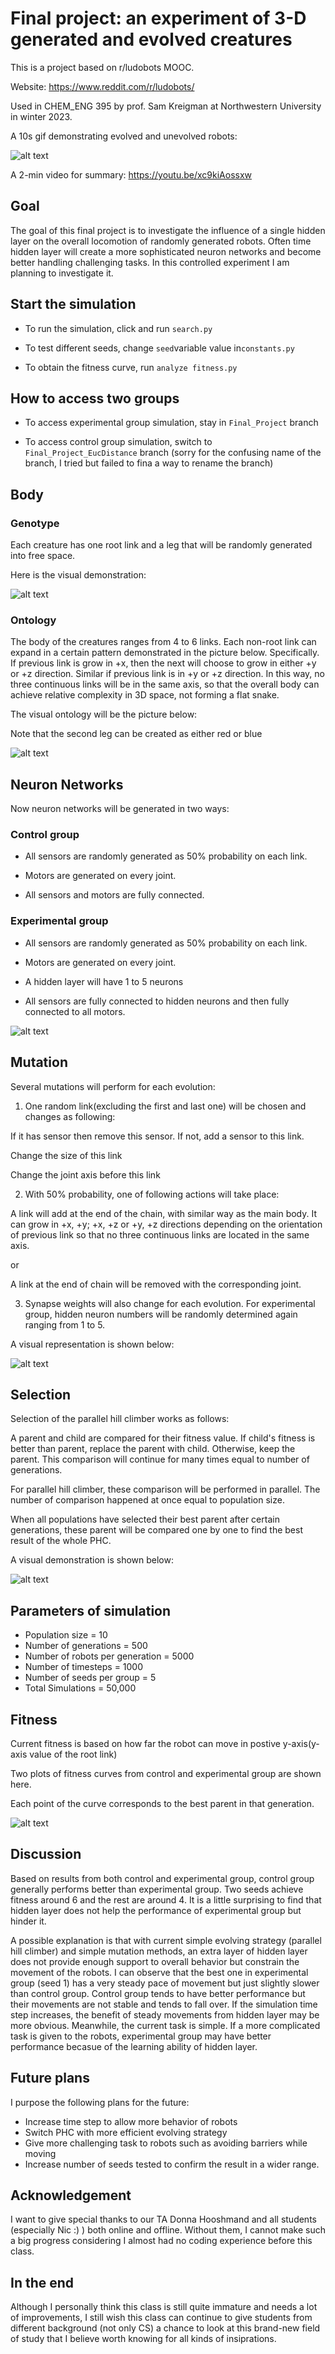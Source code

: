 Final project: an experiment of 3-D generated and evolved creatures 
======
This is a project based on r/ludobots MOOC.

Website: https://www.reddit.com/r/ludobots/

Used in CHEM_ENG 395 by prof. Sam Kreigman at Northwestern University in winter 2023.

A 10s gif demonstrating evolved and unevolved robots:

![alt text](https://github.com/DerekXu0518/Mybots/blob/Final_Project/Images/final%20project%20gif.gif)

A 2-min video for summary: https://youtu.be/xc9kiAossxw

## Goal

The goal of this final project is to investigate the influence of a single hidden layer on the overall locomotion of
randomly generated robots. Often time hidden layer will create a more sophisticated neuron networks and become better
handling challenging tasks. In this controlled experiment I am planning to investigate it.

Start the simulation
---
- To run the simulation, click and run `search.py`
- To test different seeds, change `seed`variable value in`constants.py`

- To obtain the fitness curve, run `analyze fitness.py`

## How to access two groups

- To access experimental group simulation, stay in `Final_Project` branch

- To access control group simulation, switch to `Final_Project_EucDistance` branch (sorry for the confusing name of the branch, I tried but failed to fina a way to rename the branch)


## Body

### Genotype

Each creature has one root link and a leg that will be randomly generated into free space.

Here is the visual demonstration:

![alt text](https://github.com/DerekXu0518/Mybots/blob/3D_snake/Images/IMG_0051.jpeg)

### Ontology

The body of the creatures ranges from 4 to 6 links. Each non-root link can expand in a certain pattern demonstrated in the picture below.
Specifically. If previous link is grow in +x, then the next will choose to grow in either +y or +z direction. Similar if previous link is in +y or +z direction.
In this way, no three continuous links will be in the same axis, so that the overall body can achieve relative complexity in 3D space, not forming a flat snake.

The visual ontology will be the picture below:

Note that the second leg can be created as either red or blue

![alt text](https://github.com/DerekXu0518/Mybots/blob/3D_snake/Images/37F32942-D5AA-434E-AD8B-A67177B96EC5_1_201_a.jpeg)

Neuron Networks
---
Now neuron networks will be generated in two ways:

### Control group

- All sensors are randomly generated as 50% probability on each link.

- Motors are generated on every joint.

- All sensors and motors are fully connected.

### Experimental group

- All sensors are randomly generated as 50% probability on each link.

- Motors are generated on every joint.

- A hidden layer will have 1 to 5 neurons

- All sensors are fully connected to hidden neurons and then fully connected to all motors.

![alt text](https://github.com/DerekXu0518/Mybots/blob/Final_Project/Images/Slide3.png)

Mutation
---
Several mutations will perform for each evolution:

1. One random link(excluding the first and last one) will be chosen and changes as following:

If it has sensor then remove this sensor. If not, add a sensor to this link. 

Change the size of this link 

Change the joint axis before this link

2. With 50% probability, one of following actions will take place:

A link will add at the end of the chain, with similar way as the main body. It can grow in  +x, +y; +x, +z or +y, +z 
directions depending on the orientation of previous link so that no three continuous links are located in the same axis.

or

A link at the end of chain will be removed with the corresponding joint.

3. Synapse weights will also change for each evolution. For experimental group, hidden neuron numbers will be randomly determined again ranging from 1 to 5.

A visual representation is shown below:

![alt text](https://github.com/DerekXu0518/Mybots/blob/3D_snake/Images/872209AF-8310-4622-B5ED-20D558B4F2D5_1_201_a.jpeg)

Selection
---
Selection of the parallel hill climber works as follows:

A parent and child are compared for their fitness value. If child's fitness is better than parent, replace the parent with child.
Otherwise, keep the parent. This comparison will continue for many times equal to number of generations.

For parallel hill climber, these comparison will be performed in parallel. The number of comparison happened at once equal to population size.

When all populations have selected their best parent after certain generations, these parent will be compared one by one to find the best result of the whole PHC.

A visual demonstration is shown below:

![alt text](https://github.com/DerekXu0518/Mybots/blob/Final_Project/Images/3B8FC9A5-621E-4A2F-80C0-7E04515CAF82_1_201_a.jpeg)

Parameters of simulation
---
- Population size = 10
- Number of generations = 500
- Number of robots per generation = 5000
- Number of timesteps = 1000
- Number of seeds per group = 5
- Total Simulations = 50,000

Fitness 
---
Current fitness is based on how far the robot can move in postive y-axis(y-axis value of the root link)

Two plots of fitness curves from control and experimental group are shown here.

Each point of the curve corresponds to the best parent in that generation.

![alt text](https://github.com/DerekXu0518/Mybots/blob/Final_Project/Images/Slide1.png)

## Discussion
Based on results from both control and experimental group, control group generally performs better than experimental group.
Two seeds achieve fitness around 6 and the rest are around 4. It is a little surprising to find that hidden layer does not help
the performance of experimental group but hinder it.

A possible explanation is that with current simple evolving strategy (parallel hill climber) and simple mutation methods,
an extra layer of hidden layer does not provide enough support to overall behavior but constrain the movement of the robots.
I can observe that the best one in experimental group (seed 1) has a very steady pace of movement but just slightly slower than 
control group. Control group tends to have better performance but their movements are not stable and tends to fall over. If the simulation
time step increases, the benefit of steady movements from hidden layer may be more obvious. 
Meanwhile, the current task is simple. If a more complicated task is given to the robots, experimental group may have better
performance becasue of the learning ability of hidden layer.

## Future plans
I purpose the following plans for the future:
- Increase time step to allow more behavior of robots
- Switch PHC with more efficient evolving strategy
- Give more challenging task to robots such as avoiding barriers while moving
- Increase number of seeds tested to confirm the result in a wider range.


## Acknowledgement

I want to give special thanks to our TA Donna Hooshmand and all students (especially Nic :) ) both online and offline. 
Without them, I cannot make such a big progress considering I almost had no coding experience before this class.

## In the end

Although I personally think this class is still quite immature and needs a lot of improvements, I still wish this class can continue
to give students from different background (not only CS) a chance to look at this brand-new field of study that I believe 
worth knowing for all kinds of insiprations.





